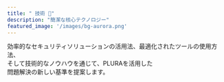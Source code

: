 ```yaml
---
title: " 技術 🤖"  
description: "簡潔な核心テクノロジー"  
featured_image: '/images/bg-aurora.png'  
---
```


効率的なセキュリティソリューションの活用法、最適化されたツールの使用方法、  
そして技術的なノウハウを通じて、PLURAを活用した  
問題解決の新しい基準を提案します。  

